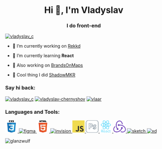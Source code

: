 <h1 align="center">Hi 👋, I'm Vladyslav</h1>
<h3 align="center">I do front-end</h3>

<p align="left"> <a href="https://twitter.com/vladyslav_c" target="blank"><img src="https://img.shields.io/twitter/follow/vladyslav_c?logo=twitter&style=for-the-badge" alt="vladyslav_c" /></a> </p>

- 🔭 I’m currently working on [Rekkd](http://rekkdapp.herokuapp.com/)

- 🌱 I’m currently learning **React**

- 🌱 Also working on [BrandsOnMaps](https://brandsonmap.herokuapp.com/)

- 👯 Cool thing I did [ShadowMKR](https://shadomkr.herokuapp.com/)

<h3 align="left">Say hi back:</h3>
<p align="left">
<a href="https://twitter.com/vladyslav_c" target="blank"><img align="center" src="https://cdn.jsdelivr.net/npm/simple-icons@3.0.1/icons/twitter.svg" alt="vladyslav_c" height="30" width="40" /></a>
<a href="https://linkedin.com/in/vladyslav-chernyshov" target="blank"><img align="center" src="https://cdn.jsdelivr.net/npm/simple-icons@3.0.1/icons/linkedin.svg" alt="vladyslav-chernyshov" height="30" width="40" /></a>
<a href="https://instagram.com/vlaar" target="blank"><img align="center" src="https://cdn.jsdelivr.net/npm/simple-icons@3.0.1/icons/instagram.svg" alt="vlaar" height="30" width="40" /></a>
</p>

<h3 align="left">Languages and Tools:</h3>
<p align="left"> <a href="https://www.w3schools.com/css/" target="_blank"> <img src="https://raw.githubusercontent.com/devicons/devicon/master/icons/css3/css3-original-wordmark.svg" alt="css3" width="40" height="40"/> </a> <a href="https://www.figma.com/" target="_blank"> <img src="https://www.vectorlogo.zone/logos/figma/figma-icon.svg" alt="figma" width="40" height="40"/> </a> <a href="https://www.w3.org/html/" target="_blank"> <img src="https://raw.githubusercontent.com/devicons/devicon/master/icons/html5/html5-original-wordmark.svg" alt="html5" width="40" height="40"/> </a> <a href="https://www.invisionapp.com/" target="_blank"> <img src="https://www.vectorlogo.zone/logos/invisionapp/invisionapp-icon.svg" alt="invision" width="40" height="40"/> </a> <a href="https://developer.mozilla.org/en-US/docs/Web/JavaScript" target="_blank"> <img src="https://raw.githubusercontent.com/devicons/devicon/master/icons/javascript/javascript-original.svg" alt="javascript" width="40" height="40"/> </a> <a href="https://www.photoshop.com/en" target="_blank"> <img src="https://raw.githubusercontent.com/devicons/devicon/master/icons/photoshop/photoshop-line.svg" alt="photoshop" width="40" height="40"/> </a> <a href="https://reactjs.org/" target="_blank"> <img src="https://raw.githubusercontent.com/devicons/devicon/master/icons/react/react-original-wordmark.svg" alt="react" width="40" height="40"/> </a> <a href="https://redux.js.org" target="_blank"> <img src="https://raw.githubusercontent.com/devicons/devicon/master/icons/redux/redux-original.svg" alt="redux" width="40" height="40"/> </a> <a href="https://www.sketch.com/" target="_blank"> <img src="https://www.vectorlogo.zone/logos/sketchapp/sketchapp-icon.svg" alt="sketch" width="40" height="40"/> </a> <a href="https://www.adobe.com/products/xd.html" target="_blank"> <img src="https://cdn.worldvectorlogo.com/logos/adobe-xd.svg" alt="xd" width="40" height="40"/> </a> </p>

<p><img align="center" src="https://github-readme-stats.vercel.app/api/top-langs?username=glanzwulf&show_icons=true&locale=en&layout=compact" alt="glanzwulf" /></p>
